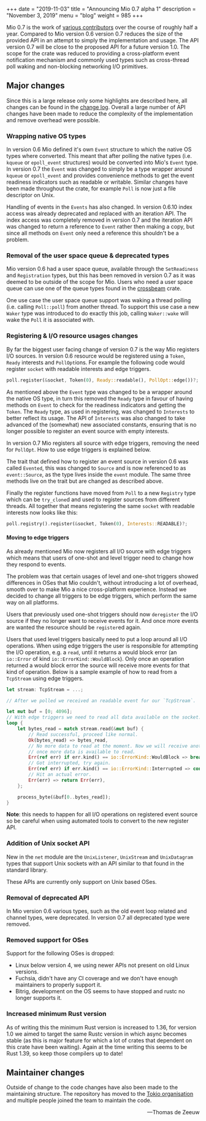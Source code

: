 +++
date = "2019-11-03"
title = "Announcing Mio 0.7 alpha 1"
description = "November 3, 2019"
menu = "blog"
weight = 985
+++


Mio 0.7 is the work of [various contributors] over the course of roughly half a
year. Compared to Mio version 0.6 version 0.7 reduces the size of the provided
API in an attempt to simply the implementation and usage. The API version 0.7
will be close to the proposed API for a future version 1.0. The scope for the
crate was reduced to providing a cross-platform event notification mechanism and
commonly used types such as cross-thread poll waking and non-blocking networking
I/O primitives.

<!-- TODO: not sure if this is correct timeline. -->
[various contributors]: https://github.com/tokio-rs/mio/graphs/contributors?from=2019-03-01&to=2019-11-03&type=c


## Major changes

Since this is a large release only some highlights are described here, all
changes can be found in the [change log]. Overall a large number of API changes
have been made to reduce the complexity of the implementation and remove
overhead were possible.

<!-- TODO: link to v0.7 in the changelog. -->
<!-- TODO: also write the changelog. -->
[change log]: https://github.com/tokio-rs/mio/blob/master/CHANGELOG.md


### Wrapping native OS types

In version 0.6 Mio defined it's own `Event` structure to which the native OS
types where converted. This meant that after polling the native types (i.e.
`kqueue` or `epoll_event` structures) would be converted into Mio's `Event`
type. In version 0.7 the `Event` was changed to simply be a type wrapper around
`kqueue` or `epoll_event` and provides convenience methods to get the event
readiness indicators such as readable or writable. Similar changes have been
made throughout the crate, for example `Poll` is now just a file descriptor on
Unix.

Handling of events in the `Events` has also changed. In version 0.6.10 index
access was already deprecated and replaced with an iteration API. The index
access was completely removed in version 0.7 and the iteration API was changed
to return a reference to `Event` rather then making a copy, but since all
methods on `Event` only need a reference this shouldn't be a problem.


### Removal of the user space queue & deprecated types

Mio version 0.6 had a user space queue, available through the `SetReadiness` and
`Registration` types, but this has been removed in version 0.7 as it was deemed
to be outside of the scope for Mio. Users who need a user space queue can use
one of the queue types found in the [crossbeam] crate.

One use case the user space queue support was waking a thread polling (i.e.
calling `Poll::poll`) from another thread. To support this use case a new
`Waker` type was introduced to do exactly this job, calling `Waker::wake` will
wake the `Poll` it is associated with.

[crossbeam]: https://crates.io/crates/crossbeam


### Registering & I/O resource usages changes

By far the biggest user facing change of version 0.7 is the way Mio registers
I/O sources. In version 0.6 resource would be registered using a `Token`,
`Ready` interests and `PollOpt`ions. For example the following code would register
`socket` with readable interests and edge triggers.

```rust
poll.register(&socket, Token(0), Ready::readable(), PollOpt::edge())?;
```

As mentioned above the `Event` type was changed to be a wrapper around the
native OS type, in turn this removed the `Ready` type in favour of having
methods on `Event` to check for the readiness indicators and getting the
`Token`. The `Ready` type, as used in registering, was changed to `Interests` to
better reflect its usage. The API of `Interests` was also changed to take
advanced of the (somewhat) new associated constants, ensuring that is no longer
possible to register an event source with empty interests.

In version 0.7 Mio registers all source with edge triggers, removing the need
for `PollOpt`. How to use edge triggers is explained below.

The trait that defined how to register an event source in version 0.6 was called
`Evented`, this was changed to `Source` and is now referenced to as
`event::Source`, as the type lives inside the `event` module. The same three
methods live on the trait but are changed as described above.

Finally the register functions have moved from `Poll` to a new `Registry` type
which can be `try_clone`d and used to register sources from different threads.
All together that means registering the same `socket` with readable interests
now looks like this:

```rust
poll.registry().register(&socket, Token(0), Interests::READABLE)?;
```


#### Moving to edge triggers

As already mentioned Mio now registers all I/O source with edge triggers which
means that users of one-shot and level trigger need to change how they respond
to events.

The problem was that certain usages of level and one-shot triggers showed
differences in OSes that Mio couldn't, without introducing a lot of overhead,
smooth over to make Mio a nice cross-platform experience. Instead we decided to
change all triggers to be edge triggers, which perform the same way on all
platforms.

Users that previously used one-shot triggers should now `deregister` the I/O
source if they no longer want to receive events for it. And once more events are
wanted the resource should be `register`ed again.

Users that used level triggers basically need to put a loop around all I/O
operations. When using edge triggers the user is responsible for attempting the
I/O operation, e.g. a `read`, until it returns a would block error (an
`io::Error` of kind `io::ErrorKind::WouldBlock`). Only once an operation
returned a would block error the source will receive more events for that kind
of operation. Below is a sample example of how to read from a `TcpStream` using
edge triggers.

```rust
let stream: TcpStream = ...;

// After we polled we received an readable event for our `TcpStream`.

let mut buf = [0; 4096];
// With edge triggers we need to read all data available on the socket.
loop {
    let bytes_read = match stream.read(&mut buf) {
        // Read successful, proceed like normal.
        Ok(bytes_read) => bytes_read,
        // No more data to read at the moment. Now we will receive another event
        // once more data is available to read.
        Err(ref err) if err.kind() == io::ErrorKind::WouldBlock => break,
        // Got interrupted, try again.
        Err(ref err) if err.kind() == io::ErrorKind::Interrupted => continue,
        // Hit an actual error.
        Err(err) => return Err(err),
    };

    process_byte(&buf[0..bytes_read]);
}
```

**Note**: this needs to happen for all I/O operations on registered event source
so be careful when using automated tools to convert to the new register API.


### Addition of Unix socket API

New in the `net` module are the `UnixListener`, `UnixStream` and `UnixDatagram`
types that support Unix sockets with an API similar to that found in the
standard library.

These APIs are currently only support on Unix based OSes.


### Removal of deprecated API

In Mio version 0.6 various types, such as the old event loop related and channel
types, were deprecated. In version 0.7 all deprecated type were removed.


### Removed support for OSes

Support for the following OSes is dropped:

 * Linux below version 4, we using newer APIs not present on old Linux versions.
 * Fuchsia, didn't have any CI coverage and we don't have enough maintainers to
   properly support it.
 * Bitrig, development on the OS seems to have stopped and rustc no longer
   supports it.

<!-- TODO: refer to a document that specifies supported OS and versions? -->


### Increased minimum Rust version

As of writing this the minimum Rust version is increased to 1.36, for version
1.0 we aimed to target the same Rustc version in which async becomes stable (as
this is major feature for which a lot of crates that dependent on this crate
have been waiting). Again at the time writing this seems to be Rust 1.39, so
keep those compilers up to date!


## Maintainer changes

Outside of change to the code changes have also been made to the maintaining
structure. The repository has moved to the [Tokio organisation] and multiple
people joined the team to maintain the code.

[Tokio organisation]: https://github.com/tokio-rs/mio

<div style="text-align:right">&mdash;Thomas de Zeeuw</div>
